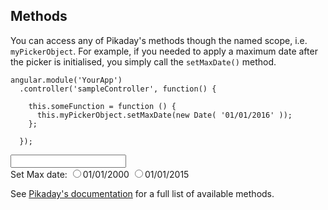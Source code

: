 ## <a name="methods"></a> Methods

You can access any of Pikaday's methods though the named scope, i.e. `myPickerObject`. For example, if you needed to apply a maximum date after the picker is initialised, you simply call the `setMaxDate()` method.

```
angular.module('YourApp')
  .controller('sampleController', function() {
   
    this.someFunction = function () {
      this.myPickerObject.setMaxDate(new Date( '01/01/2016' ));
    };
    
  });
```

<input pikaday="example.myPickerObject5" default-date="01/01/2015" set-default-date="true">

<form>
  <label>Set Max date: </label>
  <input type="radio" name="date" value="01/01/2000" ng-focus="example.setMaxDateButton('01/01/2000')">01/01/2000
  <input type="radio" name="date" value="01/01/2015" ng-focus="example.setMaxDateButton('06/06/2015')">01/01/2015
</form>

See [Pikaday's documentation](https://github.com/dbushell/Pikaday#methods) for a full list of available methods.
